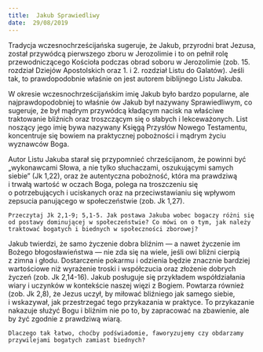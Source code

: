 ```yaml
---
title:  Jakub Sprawiedliwy
date:  29/08/2019
---
```


Tradycja wczesnochrześcijańska sugeruje, że Jakub, przyrodni brat Jezusa, został przywódcą pierwszego zboru w Jerozolimie i to on pełnił rolę przewodniczącego Kościoła podczas obrad soboru w Jerozolimie (zob. 15. rozdział Dziejów Apostolskich oraz 1. i 2. rozdział Listu do Galatów). Jeśli tak, to prawdopodobnie właśnie on jest autorem biblijnego Listu Jakuba.

W okresie wczesnochrześcijańskim imię Jakub było bardzo popularne, ale najprawdopodobniej to właśnie ów Jakub był nazywany Sprawiedliwym, co sugeruje, że był mądrym przywódcą kładącym nacisk na właściwe traktowanie bliźnich oraz troszczącym się o słabych i lekceważonych. List noszący jego imię bywa nazywany Księgą Przysłów Nowego Testamentu, koncentruje się bowiem na praktycznej pobożności i mądrym życiu wyznawców Boga.

Autor Listu Jakuba starał się przypomnieć chrześcijanom, że powinni być „wykonawcami Słowa, a nie tylko słuchaczami, oszukującymi samych siebie” (Jk 1,22), oraz że autentyczna pobożność, która ma prawdziwą i trwałą wartość w oczach Boga, polega na troszczeniu się o potrzebujących i uciskanych oraz na przeciwstawianiu się wpływom zepsucia panującego w społeczeństwie (zob. Jk 1,27).

`Przeczytaj Jk 2,1-9; 5,1-5. Jak postawa Jakuba wobec bogaczy różni się od postawy dominującej w społeczeństwie? Co mówi on o tym, jak należy traktować bogatych i biednych w społeczności zborowej?`

Jakub twierdzi, że samo życzenie dobra bliźnim — a nawet życzenie im Bożego błogosławieństwa — nie zda się na wiele, jeśli owi bliźni cierpią z zimna i głodu. Dostarczenie pokarmu i odzienia będzie znacznie bardziej wartościowe niż wyrażenie troski i współczucia oraz złożenie dobrych życzeń (zob. Jk 2,14-16). Jakub posługuje się przykładem współdziałania wiary i uczynków w kontekście naszej więzi z Bogiem. Powtarza również (zob. Jk 2,8), że Jezus uczył, by miłować bliźniego jak samego siebie, i wskazywał, jak przestrzegać tego przykazania w praktyce. To przykazanie nakazuje służyć Bogu i bliźnim nie po to, by zapracować na zbawienie, ale by żyć zgodnie z prawdziwą wiarą.

`Dlaczego tak łatwo, choćby podświadomie, faworyzujemy czy obdarzamy przywilejami bogatych zamiast biednych?`